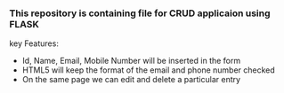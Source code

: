 ### This repository is containing file for CRUD applicaion using FLASK
key Features:
* Id, Name, Email, Mobile Number will be inserted in the form
* HTML5 will keep the format of the email and phone number checked
* On the same page we can edit and delete a particular entry
